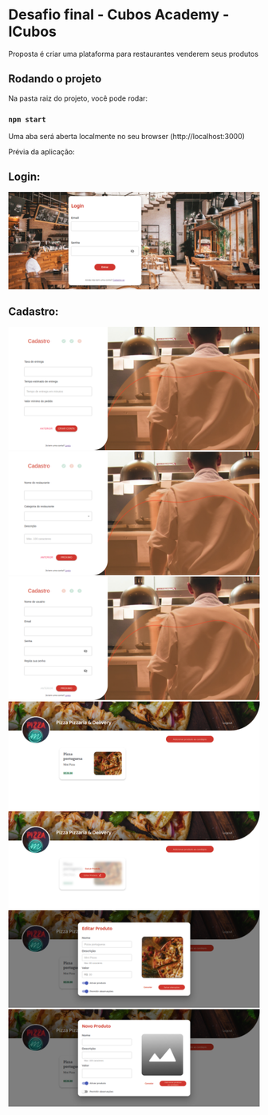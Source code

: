 # Desafio final - Cubos Academy - ICubos

Proposta é criar uma plataforma para restaurantes venderem seus produtos

## Rodando o projeto

Na pasta raiz do projeto, você pode rodar:

### `npm start`

Uma aba será aberta localmente no seu browser (http://localhost:3000)

Prévia da aplicação:

## Login:

<img src="./preview/loginICubos.png" alt="imagem-tela-login" />

## Cadastro:

<img src="./preview/cadastroFirstStep.png" alt="imagem-tela-cadastro-primeiro-passo" />

<img src="./preview/cadastroSecondStep.png" alt="imagem-tela-cadastro-segundo-passo" />

<img src="./preview/cadastroThirdStep.png" alt="imagem-tela-cadastro-terceiro-passo" />

<img src="./preview/listaProdutos.png" alt="imagem-tela-lista-de-produtos" />

<img src="./preview/editDelete.png" alt="imagem-tela-editar-ou-deletar-produto" />

<img src="./preview/editProduct.png" alt="imagem-tela-editar-produto" />

<img src="./preview/newProduct.png" alt="imagem-tela-novo-produto" />


